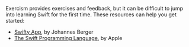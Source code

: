 Exercism provides exercises and feedback, but it can be difficult to jump
into learning Swift for the first time. These
resources can help you get started:

* [Swifty App](https://itunes.apple.com/us/app/swifty-learn-how-to-code-in/id886315617?mt=8), by Johannes Berger
* [The Swift Programming Language](https://itunes.apple.com/us/book/the-swift-programming-language/id881256329?mt=11), by Apple
